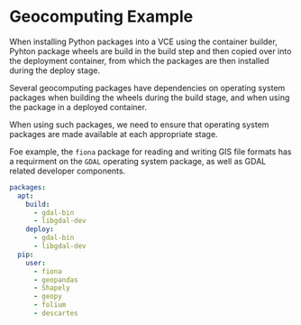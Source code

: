 # Geocomputing Example

When installing Python packages into a VCE using the container builder, Pyhton package wheels are build in the build step and then copied over into the deployment container, from which the packages are then installed during the deploy stage.

Several geocomputing packages have dependencies on operating system packages when building the wheels during the build stage, and when using the package in a deployed container.

When using such packages, we need to ensure that operating system packages are made available at each appropriate stage.

Foe example, the `fiona` package for reading and writing GIS file formats has a requirment on the `GDAL` operating system package, as well as GDAL related developer components.

```yaml
packages:
  apt:
    build:
      - gdal-bin
      - libgdal-dev
    deploy:
      - gdal-bin
      - libgdal-dev
  pip:
    user:
      - fiona
      - geopandas
      - Shapely
      - geopy
      - folium
      - descartes
```
